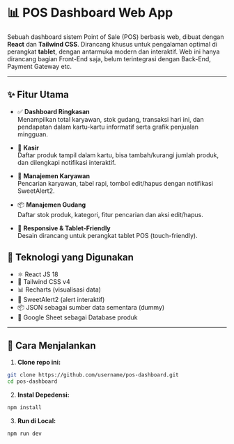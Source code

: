 # 📊 POS Dashboard Web App

Sebuah dashboard sistem Point of Sale (POS) berbasis web, dibuat dengan **React** dan **Tailwind CSS**. Dirancang khusus untuk pengalaman optimal di perangkat **tablet**, dengan antarmuka modern dan interaktif. Web ini hanya dirancang bagian Front-End saja, belum terintegrasi dengan Back-End, Payment Gateway etc.

---

## ✨ Fitur Utama

- ✅ **Dashboard Ringkasan**  
  Menampilkan total karyawan, stok gudang, transaksi hari ini, dan pendapatan dalam kartu-kartu informatif serta grafik penjualan mingguan.

- 🛒 **Kasir**  
  Daftar produk tampil dalam kartu, bisa tambah/kurangi jumlah produk, dan dilengkapi notifikasi interaktif.

- 👥 **Manajemen Karyawan**  
  Pencarian karyawan, tabel rapi, tombol edit/hapus dengan notifikasi SweetAlert2.

- 📦 **Manajemen Gudang**  
  Daftar stok produk, kategori, fitur pencarian dan aksi edit/hapus.

- 📱 **Responsive & Tablet-Friendly**  
  Desain dirancang untuk perangkat tablet POS (touch-friendly).


## 🧪 Teknologi yang Digunakan

- ⚛️ React JS 18
- 🎨 Tailwind CSS v4
- 📊 Recharts (visualisasi data)
- 💬 SweetAlert2 (alert interaktif)
- 📦 JSON sebagai sumber data sementara (dummy)
- 📃 Google Sheet sebagai Database produk



---

## 🚀 Cara Menjalankan

1. **Clone repo ini:**

```bash
git clone https://github.com/username/pos-dashboard.git
cd pos-dashboard
```

2. **Instal Depedensi:**

```bash
npm install
```

3. **Run di Local:**

```bash
npm run dev
```


